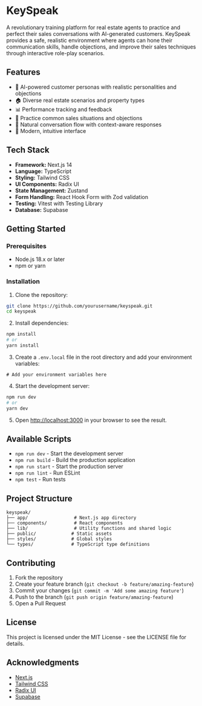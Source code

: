 # KeySpeak

A revolutionary training platform for real estate agents to practice and perfect their sales conversations with AI-generated customers. KeySpeak provides a safe, realistic environment where agents can hone their communication skills, handle objections, and improve their sales techniques through interactive role-play scenarios.

## Features

- 🤖 AI-powered customer personas with realistic personalities and objections
- 🏠 Diverse real estate scenarios and property types
- 📊 Performance tracking and feedback
- 🎯 Practice common sales situations and objections
- 💬 Natural conversation flow with context-aware responses
- 📱 Modern, intuitive interface

## Tech Stack

- **Framework:** Next.js 14
- **Language:** TypeScript
- **Styling:** Tailwind CSS
- **UI Components:** Radix UI
- **State Management:** Zustand
- **Form Handling:** React Hook Form with Zod validation
- **Testing:** Vitest with Testing Library
- **Database:** Supabase

## Getting Started

### Prerequisites

- Node.js 18.x or later
- npm or yarn

### Installation

1. Clone the repository:
```bash
git clone https://github.com/yourusername/keyspeak.git
cd keyspeak
```

2. Install dependencies:
```bash
npm install
# or
yarn install
```

3. Create a `.env.local` file in the root directory and add your environment variables:
```env
# Add your environment variables here
```

4. Start the development server:
```bash
npm run dev
# or
yarn dev
```

5. Open [http://localhost:3000](http://localhost:3000) in your browser to see the result.

## Available Scripts

- `npm run dev` - Start the development server
- `npm run build` - Build the production application
- `npm run start` - Start the production server
- `npm run lint` - Run ESLint
- `npm test` - Run tests

## Project Structure

```
keyspeak/
├── app/                 # Next.js app directory
├── components/          # React components
├── lib/                 # Utility functions and shared logic
├── public/             # Static assets
├── styles/             # Global styles
└── types/              # TypeScript type definitions
```

## Contributing

1. Fork the repository
2. Create your feature branch (`git checkout -b feature/amazing-feature`)
3. Commit your changes (`git commit -m 'Add some amazing feature'`)
4. Push to the branch (`git push origin feature/amazing-feature`)
5. Open a Pull Request

## License

This project is licensed under the MIT License - see the LICENSE file for details.

## Acknowledgments

- [Next.js](https://nextjs.org/)
- [Tailwind CSS](https://tailwindcss.com/)
- [Radix UI](https://www.radix-ui.com/)
- [Supabase](https://supabase.com/) 